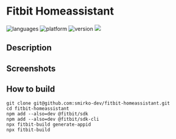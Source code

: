 # Fitbit Homeassistant

![languages](https://img.shields.io/badge/languages-JavaScript%20|%20CSS-blue)
![platform](https://img.shields.io/badge/platforms-Ionic%20|%20Versa%20|%20Versa%202%20|%20Versa%20Lite-silver)
![version](https://img.shields.io/badge/version-%200.1.0-green)
[![](https://img.shields.io/github/license/smirko-dev/fitbit-homeassistant.svg)](https://github.com/smirko-dev/fitbit-homeassistant/blob/master/LICENSE)

## Description

## Screenshots

## How to build

```
git clone git@github.com:smirko-dev/fitbit-homeassistant.git
cd fitbit-homeassistant
npm add --also=dev @fitbit/sdk
npm add --also=dev @fitbit/sdk-cli
npx fitbit-build generate-appid
npx fitbit-build
```

